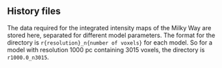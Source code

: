## History files

The data required for the integrated intensity maps of the Milky Way are stored here, separated for different model parameters. The format for the directory is ``r{resolution}_n{number of voxels}`` for each model. So for a model with resolution 1000 pc containing 3015 voxels, the directory is ``r1000.0_n3015``.